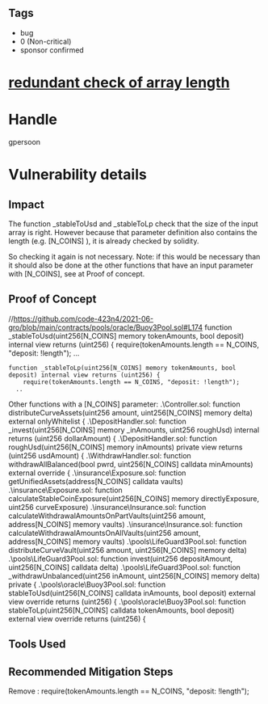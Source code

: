 ## Tags

- bug
- 0 (Non-critical)
- sponsor confirmed

# [redundant check of array length](https://github.com/code-423n4/2021-06-gro-findings/issues/12) 

# Handle

gpersoon


# Vulnerability details

## Impact
The function _stableToUsd and _stableToLp check that the size of the input array is right.
However because that parameter definition also contains the length (e.g. [N_COINS] ), it is already checked by solidity.

So checking it again is not necessary.
Note: if this would be necessary than it should also be done at the other functions that have an input parameter with  [N_COINS], see at Proof of concept.

## Proof of Concept
//https://github.com/code-423n4/2021-06-gro/blob/main/contracts/pools/oracle/Buoy3Pool.sol#L174
    function _stableToUsd(uint256[N_COINS] memory tokenAmounts, bool deposit) internal view returns (uint256) {
        require(tokenAmounts.length == N_COINS, "deposit: !length");
    ...

    function _stableToLp(uint256[N_COINS] memory tokenAmounts, bool deposit) internal view returns (uint256) {
        require(tokenAmounts.length == N_COINS, "deposit: !length");
      ..

Other functions with a [N_COINS] parameter:
.\Controller.sol:    function distributeCurveAssets(uint256 amount, uint256[N_COINS] memory delta) external onlyWhitelist {
.\DepositHandler.sol:    function _invest(uint256[N_COINS] memory _inAmounts, uint256 roughUsd) internal returns (uint256 dollarAmount) {
.\DepositHandler.sol:    function roughUsd(uint256[N_COINS] memory inAmounts) private view returns (uint256 usdAmount) {
.\WithdrawHandler.sol:    function withdrawAllBalanced(bool pwrd, uint256[N_COINS] calldata minAmounts) external override {
.\insurance\Exposure.sol:    function getUnifiedAssets(address[N_COINS] calldata vaults)
.\insurance\Exposure.sol:    function calculateStableCoinExposure(uint256[N_COINS] memory directlyExposure, uint256 curveExposure)
.\insurance\Insurance.sol:    function calculateWithdrawalAmountsOnPartVaults(uint256 amount, address[N_COINS] memory vaults)
.\insurance\Insurance.sol:    function calculateWithdrawalAmountsOnAllVaults(uint256 amount, address[N_COINS] memory vaults)
.\pools\LifeGuard3Pool.sol:    function distributeCurveVault(uint256 amount, uint256[N_COINS] memory delta)
.\pools\LifeGuard3Pool.sol:    function invest(uint256 depositAmount, uint256[N_COINS] calldata delta)
.\pools\LifeGuard3Pool.sol:    function _withdrawUnbalanced(uint256 inAmount, uint256[N_COINS] memory delta) private {
.\pools\oracle\Buoy3Pool.sol:    function stableToUsd(uint256[N_COINS] calldata inAmounts, bool deposit) external view override returns (uint256) {
.\pools\oracle\Buoy3Pool.sol:    function stableToLp(uint256[N_COINS] calldata tokenAmounts, bool deposit) external view override returns (uint256) {

## Tools Used

## Recommended Mitigation Steps
Remove :
require(tokenAmounts.length == N_COINS, "deposit: !length");

